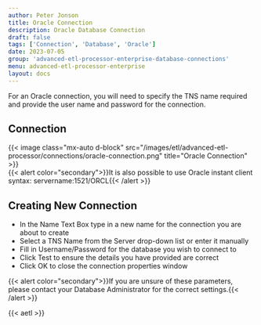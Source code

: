 ```yaml
---
author: Peter Jonson
title: Oracle Connection
description: Oracle Database Connection
draft: false
tags: ['Connection', 'Database', 'Oracle']
date: 2023-07-05
group: 'advanced-etl-processor-enterprise-database-connections'
menu: advanced-etl-processor-enterprise
layout: docs
---
```


For an Oracle connection, you will need to specify the TNS name required and provide the user name and password for the connection.

## Connection

{{< image class="mx-auto d-block" src="/images/etl/advanced-etl-processor/connections/oracle-connection.png" title="Oracle Connection" >}}
\
{{< alert color="secondary">}}It is also possible to use Oracle instant client syntax: servername:1521/ORCL{{< /alert >}}

## Creating New Connection

- In the Name Text Box type in a new name for the connection you are about to create
- Select a TNS Name from the Server drop-down list or enter it manually
- Fill in Username/Password for the database you wish to connect to
- Click Test to ensure the details you have provided are correct
- Click OK to close the connection properties window

{{< alert color="secondary">}}If you are unsure of these parameters, please contact your Database Administrator for the correct settings.{{< /alert >}}

{{< aetl >}}
